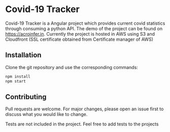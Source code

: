 # Covid-19 Tracker

Covid-19 Tracker is a Angular project which provides current covid statistics through consuming a python API.
The demo of the project can be found on https://acroinfer.in. Currently the project is hosted in AWS using S3 and Cloudfront (SSL certificate obtained from Certificate manager of AWS)

## Installation

Clone the git repository and use the corresponding commands:

```bash
npm install
npm start
```

## Contributing
Pull requests are welcome. For major changes, please open an issue first to discuss what you would like to change.

Tests are not included in the project. Feel free to add tests to the projects

